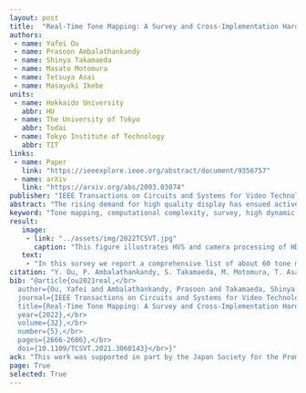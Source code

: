 ```yaml
---
layout: post
title:  "Real-Time Tone Mapping: A Survey and Cross-Implementation Hardware Benchmark"
authors:
 - name: Yafei Ou
 - name: Prasoon Ambalathankandy
 - name: Shinya Takamaeda
 - name: Masato Motomura
 - name: Tetsuya Asai
 - name: Masayuki Ikebe
units:
 - name: Hokkaido University
   abbr: HU
 - name: The University of Tokyo
   abbr: Todai
 - name: Tokyo Institute of Technology
   abbr: TIT
links:
 - name: Paper
   link: "https://ieeexplore.ieee.org/abstract/document/9356757"
 - name: arXiv
   link: "https://arxiv.org/abs/2003.03074"
publisher: "IEEE Transactions on Circuits and Systems for Video Technology"
abstract: "The rising demand for high quality display has ensued active research in high dynamic range (HDR) imaging, which has the potential to replace the standard dynamic range imaging. This is due to HDR’s features like accurate reproducibility of a scene with its entire spectrum of visible lighting and color depth. But this capability comes with expensive capture, display, storage and distribution resource requirements. Also, display of HDR images/video content on an ordinary display device with limited dynamic range requires some form of adaptation. Many adaptation algorithms, widely known as tone mapping (TM) operators, have been studied and proposed in the last few decades. In this article, we present a comprehensive survey of 60 TM algorithms that have been implemented on hardware for acceleration and real-time performance. In this state-of-the-art survey, we will discuss those TM algorithms which have been implemented on GPU, FPGA, and ASIC in terms of their hardware specifications and performance. Output image quality is an important metric for TM algorithms. From our literature survey we found that, various objective quality metrics have been used to demonstrate the quality of those algorithms hardware implementation. We have compiled those metrics used in this survey, and analyzed the relationship between hardware cost, image quality and computational efficiency. Currently, machine learning-based (ML) algorithms have become an important tool to solve many image processing tasks, and this article concludes with a discussion on the future research directions to realize ML-based TM operators on hardware."
keyword: "Tone mapping, computational complexity, survey, high dynamic range, image sensor, ASIC, FPGA, GPU."
result:
   image:
    - link: "../assets/img/2022TCSVT.jpg"
      caption: "This figure illustrates HVS and camera processing of HDR scenes. HVS through its non-linear and continuous adaptation can adjust across a very broad luminance range. Whereas a camera requires multiple exposure images (or HDR image sensor) to capture the wide ambient luminance levels that exists in the scenery. The HDR images produced from these multi-exposure images have higher bit width and a TM operator is required to faithfully display it on a common display device. Global TM functions are good for capturing overall preview of the input image. Local TM function by considering pixel neighborhood information for each input pixel, can emphasize more local details. Additional filters are used to improve the subjective quality of TM images."
   text:
    - "In this survey we report a comprehensive list of about 60 tone mapping algorithms that have been implemented on hardware platforms like ASIC, FPGA and GPUs to accelerate the data intensive algorithms for real-time performance. Design and implementation of such algorithms are usually complicated, as hardware porting of their software equivalent may need to be redesigned for efficient hardware implementations. This effort leads to various design challenges that are encountered during the hardware development. Usually the software algorithms are realized with floating-point data type and fixed-point conversion of the algorithms lead to loss of accuracy (image quality). Also, authors prefer to design their own optimized tone mapping functions over others in order to avoid system redesign. In our literature survey we found that, various objective quality metrics have been used to demonstrate this distortion. For easy reference we have summarized all these objective metrics used in this survey. Finally, in this paper we also demonstrate the link between hardware cost and image quality thereby, illustrating the underlying trade-off. From our results we can observe that from early days FPGAs have been preferred platform for realizing real-time tone mapping applications. Features like rapid-prototyping and good support with developmental tools have made FPGAs a popular hardware platform. Another attractive feature of FPGA proven design is that it can be ported to structured ASICs which are available from many vendors, there by giving developers a faster route to market their products."
citation: "Y. Ou, P. Ambalathankandy, S. Takamaeda, M. Motomura, T. Asai and M. Ikebe, Real-Time Tone Mapping: A Survey and Cross-Implementation Hardware Benchmark, in <i>IEEE Transactions on Circuits and Systems for Video Technology</i>, vol. 32, no. 5, pp. 2666-2686, May 2022, doi: 10.1109/TCSVT.2021.3060143."
bib: "@article{ou2021real,</br>
  author={Ou, Yafei and Ambalathankandy, Prasoon and Takamaeda, Shinya and Motomura, Masato and Asai, Tetsuya and Ikebe, Masayuki},</br>
  journal={IEEE Transactions on Circuits and Systems for Video Technology},</br>
  title={Real-Time Tone Mapping: A Survey and Cross-Implementation Hardware Benchmark},</br>
  year={2022},</br>
  volume={32},</br>
  number={5},</br>
  pages={2666-2686},</br>
  doi={10.1109/TCSVT.2021.3060143}</br>}"
ack: "This work was supported in part by the Japan Society for the Promotion of Science (JSPS) Grants-in-Aid for Scientific Research (KAKENHI) under Grant JP18H05288 and Grant JP18H0321309 and in part by JSPS Fellows under Grant 19J14105."
page: True
selected: True
---
```

